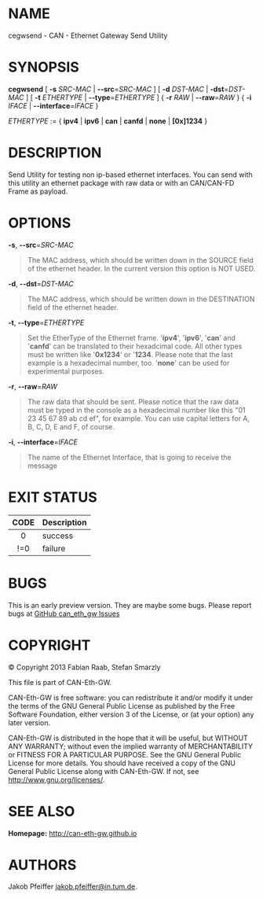 NAME
====

cegwsend - CAN - Ethernet Gateway Send Utility

SYNOPSIS
========

**cegwsend** [ **-s** *SRC-MAC* | **--src**=*SRC-MAC* ] [ **-d**
*DST-MAC* | **-dst**=*DST-MAC* ] [ **-t** *ETHERTYPE* |
**--type**=*ETHERTYPE* ] { **-r** *RAW* | **--raw**=*RAW* } { **-i**
*IFACE* | **--interface**=*IFACE* }

*ETHERTYPE* := { **ipv4** | **ipv6** | **can** | **canfd** | **none** |
**[0x]1234** }

DESCRIPTION
===========

Send Utility for testing non ip-based ethernet interfaces. You can send
with this utility an ethernet package with raw data or with an
CAN/CAN-FD Frame as payload.

OPTIONS
=======

**-s**, **--src**=*SRC-MAC* 
> The MAC address, which should be written
down in the SOURCE field of the ethernet header. In the current version
this option is NOT USED.

**-d**, **--dst**=*DST-MAC* 
> The MAC address, which should be written
down in the DESTINATION field of the ethernet header.

**-t**, **--type**=*ETHERTYPE* 
> Set the EtherType of the Ethernet
frame. '**ipv4**', '**ipv6**', '**can**' and '**canfd**' can be
translated to their hexadcimal code. All other types must be written
like '**0x1234**' or '**1234**. Please note that the last example is a
hexadecimal number, too. '**none**' can be used for experimental
purposes.

**-r**, **--raw**=*RAW* 
> The raw data that should be sent. Please
notice that the raw data must be typed in the console as a hexadecimal
number like this "01 23 45 67 89 ab cd ef", for example. You can use
capital letters for A, B, C, D, E and F, of course.

**-i**, **--interface**=*IFACE* 
> The name of the Ethernet Interface,
that is going to receive the message

EXIT STATUS
===========

<table>
<thead>
<tr class="header">
<th align="center">CODE</th>
<th align="left">Description</th>
</tr>
</thead>
<tbody>
<tr class="odd">
<td align="center">0</td>
<td align="left">success</td>
</tr>
<tr class="even">
<td align="center">!=0</td>
<td align="left">failure</td>
</tr>
</tbody>
</table>

BUGS
====

This is an early preview version. They are maybe some bugs. Please
report bugs at [GitHub can\_eth\_gw
Issues](https://github.com/can-eth-gw/can_eth_gw/issues)

COPYRIGHT
=========

© Copyright 2013 Fabian Raab, Stefan Smarzly

This file is part of CAN-Eth-GW.

CAN-Eth-GW is free software: you can redistribute it and/or modify it
under the terms of the GNU General Public License as published by the
Free Software Foundation, either version 3 of the License, or (at your
option) any later version.

CAN-Eth-GW is distributed in the hope that it will be useful, but
WITHOUT ANY WARRANTY; without even the implied warranty of
MERCHANTABILITY or FITNESS FOR A PARTICULAR PURPOSE. See the GNU General
Public License for more details. You should have received a copy of the
GNU General Public License along with CAN-Eth-GW. If not, see
<http://www.gnu.org/licenses/>.

SEE ALSO
========

**Homepage:** <http://can-eth-gw.github.io>

AUTHORS
=======
Jakob Pfeiffer <jakob.pfeiffer@in.tum.de>.
